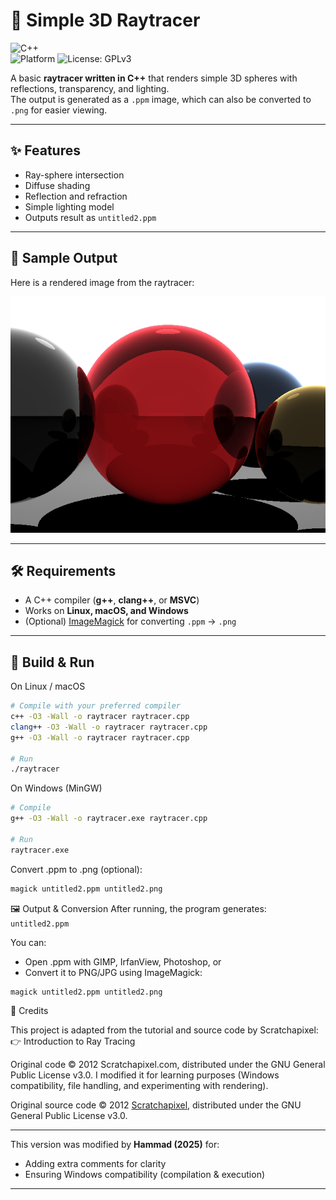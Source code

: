 # 🌌 Simple 3D Raytracer

![C++](https://img.shields.io/badge/language-C++-blue)  
![Platform](https://img.shields.io/badge/platform-Linux%20%7C%20macOS%20%7C%20Windows-lightgrey) 
![License: GPLv3](https://img.shields.io/badge/license-GPLv3-green)

A basic **raytracer written in C++** that renders simple 3D spheres with reflections, transparency, and lighting.  
The output is generated as a `.ppm` image, which can also be converted to `.png` for easier viewing.

---

## ✨ Features
- Ray-sphere intersection
- Diffuse shading
- Reflection and refraction
- Simple lighting model
- Outputs result as `untitled2.ppm`

---

## 📸 Sample Output
Here is a rendered image from the raytracer:

![Raytracer Output](untitled2.png)

---

## 🛠 Requirements
- A C++ compiler (**g++**, **clang++**, or **MSVC**)
- Works on **Linux, macOS, and Windows**
- (Optional) [ImageMagick](https://imagemagick.org) for converting `.ppm` → `.png`

---

## 🚀 Build & Run

On Linux / macOS
```bash
# Compile with your preferred compiler
c++ -O3 -Wall -o raytracer raytracer.cpp
clang++ -O3 -Wall -o raytracer raytracer.cpp
g++ -O3 -Wall -o raytracer raytracer.cpp

# Run
./raytracer
```
On Windows (MinGW)
```bash
# Compile
g++ -O3 -Wall -o raytracer.exe raytracer.cpp

# Run
raytracer.exe
```
Convert .ppm to .png (optional):
```bash
magick untitled2.ppm untitled2.png
```

🖼 Output & Conversion
After running, the program generates:
```untitled2.ppm```

You can:
- Open .ppm with GIMP, IrfanView, Photoshop, or
- Convert it to PNG/JPG using ImageMagick:
```bash
magick untitled2.ppm untitled2.png
```
📖 Credits

This project is adapted from the tutorial and source code by Scratchapixel:
👉 Introduction to Ray Tracing

Original code © 2012 Scratchapixel.com, distributed under the GNU General Public License v3.0.
I modified it for learning purposes (Windows compatibility, file handling, and experimenting with rendering).

Original source code © 2012 [Scratchapixel](https://www.scratchapixel.com), distributed under the GNU General Public License v3.0.  

---

This version was modified by **Hammad (2025)** for:
- Adding extra comments for clarity  
- Ensuring Windows compatibility (compilation & execution)
---

